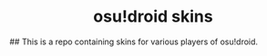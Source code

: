 <h1 align="center">osu!droid skins</h1>
## This is a repo containing skins for various players of osu!droid.
